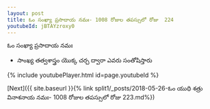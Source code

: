 ```yaml
---
layout: post
title: ఓం సంఖ్యా ప్రసాదాయ నమః- 1008 రోజుల తపస్సులో రోజు  224
youtubeId: jBTAYzroxy0
---
```

 
 
 ఓం సంఖ్యా ప్రసాదాయ నమః  
 
 -  సాంఖ్య తత్వశాస్త్రం యొక్క చర్చ ద్వారా ఎవరు సంతోషిస్తారు 
 
  
 
  
 
 
 
 
 
 


{% include youtubePlayer.html id=page.youtubeId %}
 
[Next]({{ site.baseurl }}{% link  split1/_posts/2018-05-26-ఓం యుధి శత్రు వినాశనాయ నమః- 1008 రోజుల తపస్సులో రోజు 223.md%})
 
